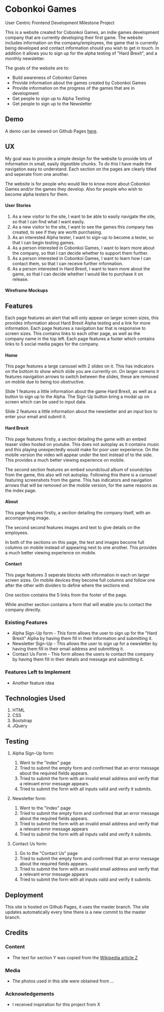 # Cobonkoi Games

User Centric Frontend Development Milestone Project

This is a website created for Cobonkoi Games, an indie games development company that are currently developing their first game.
The website includes information on the company/employees, the game that is currently being developed and contact information should you wish to get in touch.
In addition it allows you to sign up for the alpha testing of "Hard Brexit", and a monthly newsletter.

The goals of the website are to:
 - Build awareness of Cobonkoi Games
 - Provide information about the games created by Cobonkoi Games
 - Provide information on the progress of the games that are in development
 - Get people to sign up to Alpha Testing
 - Get people to sign up to the Newsletter

## Demo

A demo can be viewed on Github Pages [here](https://cobonkoi.github.io/cobonkoi-games/).
 
## UX
My goal was to provide a simple design for the website to provide lots of information in small, easily digestible chunks.
To do this I have made the navigation easy to understand. Each section on the pages are clearly titled and seperate from one another.

The website is for people who would like to know more about Cobonkoi Games and/or the games they develop. Also for people who wish to become alpha testers for them.

#### User Stories

1. As a new visitor to the site, I want to be able to easily navigate the site, so that I can find what I want easily.
2. As a new visitor to the site, I want to see the games this company has created, to see if they are worth purchasing.
3. As an interested Alpha tester, I want to sign-up to become a tester, so that I can begin testing games.
4. As a person interested in Cobonkoi Games, I want to learn more about the company, so that I can decide whether to support them further.
5. As a person interested in Cobonkoi Games, I want to learn how I can contact them, so that I can receive further information.
6. As a person interested in Hard Brexit, I want to learn more about the game, so that I can decide whether I would like to purchase it on release.

#### Wireframe Mockups


## Features
Each page features an alert that will only appear on larger screen sizes, this provides information about Hard Brexit Alpha testing and a link for more information.
Each page features a navigation bar that is responsive to screen sizes. This contains links to each other page, as well as the company name in the top left.
Each page features a footer which contains links to 5 social media pages for the company.

#### Home
This page features a large carousel with 2 slides on it. This has indicators on the bottom to show which slide you are currently on. 
On larger screens it features navigation arrows to switch between the slides, these are removed on mobile due to being too obstructive.

Slide 1 features a little information about the game Hard Brexit, as well as a button to sign up to the Alpha.
The Sign-Up button bring a modal up on screen which can be used to input data.

Slide 2 features a little information about the newsletter and an input box to enter your email and submit it.

#### Hard Brexit
This page features firstly, a section detailing the game with an embed teaser video hosted on youtube. This does not autoplay as it contains music and
this playing unexpectedly would make for poor user experience.
On the mobile version the video will appear under the text instead of to the side. This provides a much better viewing experience on mobile.

The second section features an embed soundcloud album of soundclips from the game, this also will not autoplay.
Following this there is a carousel featuring screenshots from the game. This has indicators and navigation arrows that will be removed on the mobile version,
for the same reasons as the index page.

#### About
This page features firstly, a section detailing the company itself, with an accompanying image.

The second second features images and text to give details on the employees.

In both of the sections on this page, the text and images become full columns on mobile instead of appearing next to one another.
This provides a much better viewing experience on mobile.

#### Contact
This page features 3 seperate blocks with information in each on larger screen sizes.
On mobile devices they become full columns and follow one after the other with dividers to define where the sections end.

One section contains the 5 links from the footer of the page.

While another section contains a form that will enable you to contact the company directly.
 

### Existing Features
- Alpha Sign-Up form - This form allows the user to sign up for the "Hard Brexit" Alpha by having them fill in their information and submitting it.
- Newsletter Sign-Up - This allows the user to sign up for a newsletter by having them fill in their email address and submitting it.
- Contact Us Form - This form allows the users to contact the company by having them fill in their details and message and submitting it.

### Features Left to Implement
- Another feature idea

## Technologies Used
1. HTML
2. CSS
3. Bootstrap
4. JQuery

## Testing
1. Alpha Sign-Up form:
    1. Went to the "Index" page
    2. Tried to submit the empty form and confirmed that an error message about the required fields appears.
    3. Tried to submit the form with an invalid email address and verify that a relevant error message appears.
    4. Tried to submit the form with all inputs valid and verify it submits.

2. Newsletter form:
    1. Went to the "Index" page
    2. Tried to submit the empty form and confirmed that an error message about the required fields appears.
    3. Tried to submit the form with an invalid email address and verify that a relevant error message appears
    4. Tried to submit the form with all inputs valid and verify it submits.

1. Contact Us form:
    1. Go to the "Contact Us" page
    2. Tried to submit the empty form and confirmed that an error message about the required fields appears.
    3. Tried to submit the form with an invalid email address and verify that a relevant error message appears
    4. Tried to submit the form with all inputs valid and verify it submits.

## Deployment
This site is hosted on Github Pages, it uses the master branch. The site updates automatically every time there is a new commit to the master branch.

## Credits

### Content
- The text for section Y was copied from the [Wikipedia article Z](https://en.wikipedia.org/wiki/Z)

### Media
- The photos used in this site were obtained from ...

### Acknowledgements

- I received inspiration for this project from X